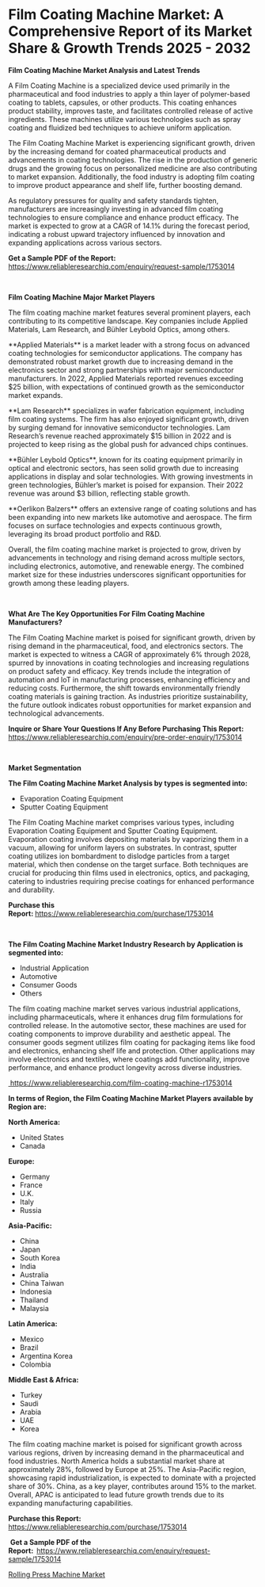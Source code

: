 <p><h1>Film Coating Machine Market: A Comprehensive Report of its Market Share & Growth Trends 2025 - 2032</h1></p><p><strong>Film Coating Machine Market Analysis and Latest Trends</strong></p>
<p><p>A Film Coating Machine is a specialized device used primarily in the pharmaceutical and food industries to apply a thin layer of polymer-based coating to tablets, capsules, or other products. This coating enhances product stability, improves taste, and facilitates controlled release of active ingredients. These machines utilize various technologies such as spray coating and fluidized bed techniques to achieve uniform application.</p><p>The Film Coating Machine Market is experiencing significant growth, driven by the increasing demand for coated pharmaceutical products and advancements in coating technologies. The rise in the production of generic drugs and the growing focus on personalized medicine are also contributing to market expansion. Additionally, the food industry is adopting film coating to improve product appearance and shelf life, further boosting demand.</p><p>As regulatory pressures for quality and safety standards tighten, manufacturers are increasingly investing in advanced film coating technologies to ensure compliance and enhance product efficacy. The market is expected to grow at a CAGR of 14.1% during the forecast period, indicating a robust upward trajectory influenced by innovation and expanding applications across various sectors.</p></p>
<p><strong>Get a Sample PDF of the Report:&nbsp;</strong> <a href="https://www.reliableresearchiq.com/enquiry/request-sample/1753014?utm_campaign=2346&utm_medium=2&utm_source=Github&utm_content=ia&utm_term=20022025&utm_id=film-coating-machine">https://www.reliableresearchiq.com/enquiry/request-sample/1753014</a></p>
<p>&nbsp;</p>
<p><strong>Film Coating Machine Major Market Players</strong></p>
<p><p>The film coating machine market features several prominent players, each contributing to its competitive landscape. Key companies include Applied Materials, Lam Research, and Bühler Leybold Optics, among others.</p><p>**Applied Materials** is a market leader with a strong focus on advanced coating technologies for semiconductor applications. The company has demonstrated robust market growth due to increasing demand in the electronics sector and strong partnerships with major semiconductor manufacturers. In 2022, Applied Materials reported revenues exceeding $25 billion, with expectations of continued growth as the semiconductor market expands.</p><p>**Lam Research** specializes in wafer fabrication equipment, including film coating systems. The firm has also enjoyed significant growth, driven by surging demand for innovative semiconductor technologies. Lam Research’s revenue reached approximately $15 billion in 2022 and is projected to keep rising as the global push for advanced chips continues.</p><p>**Bühler Leybold Optics**, known for its coating equipment primarily in optical and electronic sectors, has seen solid growth due to increasing applications in display and solar technologies. With growing investments in green technologies, Bühler’s market is poised for expansion. Their 2022 revenue was around $3 billion, reflecting stable growth.</p><p>**Oerlikon Balzers** offers an extensive range of coating solutions and has been expanding into new markets like automotive and aerospace. The firm focuses on surface technologies and expects continuous growth, leveraging its broad product portfolio and R&D.</p><p>Overall, the film coating machine market is projected to grow, driven by advancements in technology and rising demand across multiple sectors, including electronics, automotive, and renewable energy. The combined market size for these industries underscores significant opportunities for growth among these leading players.</p></p>
<p>&nbsp;</p>
<p><strong>What Are The Key Opportunities For Film Coating Machine Manufacturers?</strong></p>
<p><p>The Film Coating Machine market is poised for significant growth, driven by rising demand in the pharmaceutical, food, and electronics sectors. The market is expected to witness a CAGR of approximately 6% through 2028, spurred by innovations in coating technologies and increasing regulations on product safety and efficacy. Key trends include the integration of automation and IoT in manufacturing processes, enhancing efficiency and reducing costs. Furthermore, the shift towards environmentally friendly coating materials is gaining traction. As industries prioritize sustainability, the future outlook indicates robust opportunities for market expansion and technological advancements.</p></p>
<p><strong>Inquire or Share Your Questions If Any Before Purchasing This Report:</strong> <a href="https://www.reliableresearchiq.com/enquiry/pre-order-enquiry/1753014?utm_campaign=2346&utm_medium=2&utm_source=Github&utm_content=ia&utm_term=20022025&utm_id=film-coating-machine">https://www.reliableresearchiq.com/enquiry/pre-order-enquiry/1753014</a></p>
<p>&nbsp;</p>
<p><strong>Market Segmentation</strong></p>
<p><strong>The Film Coating Machine Market Analysis by types is segmented into:</strong></p>
<p><ul><li>Evaporation Coating Equipment</li><li>Sputter Coating Equipment</li></ul></p>
<p><p>The Film Coating Machine market comprises various types, including Evaporation Coating Equipment and Sputter Coating Equipment. Evaporation coating involves depositing materials by vaporizing them in a vacuum, allowing for uniform layers on substrates. In contrast, sputter coating utilizes ion bombardment to dislodge particles from a target material, which then condense on the target surface. Both techniques are crucial for producing thin films used in electronics, optics, and packaging, catering to industries requiring precise coatings for enhanced performance and durability.</p></p>
<p><strong>Purchase this Report:&nbsp;</strong><a href="https://www.reliableresearchiq.com/purchase/1753014?utm_campaign=2346&utm_medium=2&utm_source=Github&utm_content=ia&utm_term=20022025&utm_id=film-coating-machine">https://www.reliableresearchiq.com/purchase/1753014</a></p>
<p>&nbsp;</p>
<p><strong>The Film Coating Machine Market Industry Research by Application is segmented into:</strong></p>
<p><ul><li>Industrial Application</li><li>Automotive</li><li>Consumer Goods</li><li>Others</li></ul></p>
<p><p>The film coating machine market serves various industrial applications, including pharmaceuticals, where it enhances drug film formulations for controlled release. In the automotive sector, these machines are used for coating components to improve durability and aesthetic appeal. The consumer goods segment utilizes film coating for packaging items like food and electronics, enhancing shelf life and protection. Other applications may involve electronics and textiles, where coatings add functionality, improve performance, and enhance product longevity across diverse industries.</p></p>
<p><a href="https://www.reliableresearchiq.com/film-coating-machine-r1753014?utm_campaign=2346&utm_medium=2&utm_source=Github&utm_content=ia&utm_term=20022025&utm_id=film-coating-machine">&nbsp;https://www.reliableresearchiq.com/film-coating-machine-r1753014</a></p>
<p><strong>In terms of Region, the Film Coating Machine Market Players available by Region are:</strong></p>
<p>
    <p> <strong> North America: </strong>
        <ul>
            <li>United States</li>
            <li>Canada</li>
        </ul>
        </p> 
    <p> <strong> Europe: </strong>
        <ul>
            <li>Germany</li>
            <li>France</li>
            <li>U.K.</li>
            <li>Italy</li>
            <li>Russia</li>
        </ul>
        </p> 
    <p> <strong> Asia-Pacific: </strong>
        <ul>
            <li>China</li>
            <li>Japan</li>
            <li>South Korea</li>
            <li>India</li>
            <li>Australia</li>
            <li>China Taiwan</li>
            <li>Indonesia</li>
            <li>Thailand</li>
            <li>Malaysia</li>
        </ul>
        </p> 
    <p> <strong> Latin America: </strong>
        <ul>
            <li>Mexico</li>
            <li>Brazil</li>
            <li>Argentina Korea</li>
            <li>Colombia</li>
        </ul>
        </p> 
    <p> <strong> Middle East & Africa: </strong>
        <ul>
            <li>Turkey</li>
            <li>Saudi</li>
            <li>Arabia</li>
            <li>UAE</li>
            <li>Korea</li>
        </ul>
    </p>
    </p>
<p><p>The film coating machine market is poised for significant growth across various regions, driven by increasing demand in the pharmaceutical and food industries. North America holds a substantial market share at approximately 28%, followed by Europe at 25%. The Asia-Pacific region, showcasing rapid industrialization, is expected to dominate with a projected share of 30%. China, as a key player, contributes around 15% to the market. Overall, APAC is anticipated to lead future growth trends due to its expanding manufacturing capabilities.</p></p>
<p><strong>Purchase this Report: </strong><a href="https://www.reliableresearchiq.com/purchase/1753014?utm_campaign=2346&utm_medium=2&utm_source=Github&utm_content=ia&utm_term=20022025&utm_id=film-coating-machine">https://www.reliableresearchiq.com/purchase/1753014</a></p>
<p>&nbsp;<strong>Get a Sample PDF of the Report:&nbsp;&nbsp;</strong><a href="https://www.reliableresearchiq.com/enquiry/request-sample/1753014?utm_campaign=2346&utm_medium=2&utm_source=Github&utm_content=ia&utm_term=20022025&utm_id=film-coating-machine">https://www.reliableresearchiq.com/enquiry/request-sample/1753014</a></p>
<p><strong></strong></p>
<p><p><a href="https://github.com/tanekacalderon743/Market-Research-Report-List-1/blob/main/rolling-press-machine-market.md?utm_campaign=2346&utm_medium=2&utm_source=Github&utm_content=ia&utm_term=20022025&utm_id=film-coating-machine">Rolling Press Machine Market</a></p></p>
